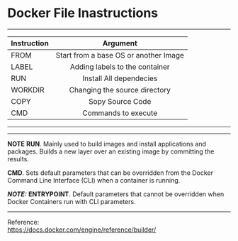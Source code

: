# Docker File Inastructions  

***
| Instruction | Argument |  
|:-----|:------:|  
|FROM       |    Start from a base OS or another Image  |
|LABEL      |    Adding labels to the container    |
|RUN        |    Install All dependecies      |
|WORKDIR    |    Changing the source directory    |
|COPY       |    Sopy Source Code    |
|CMD        |    Commands to execute    |
*** 

---
**NOTE**
  **RUN**. Mainly used to build images and install applications and packages. Builds a new layer over an existing image by committing the results.  

  **CMD**. Sets default parameters that can be overridden from the Docker Command Line Interface (CLI) when a container is running. 

  **_NOTE:_**  **ENTRYPOINT**. Default parameters that cannot be overridden when Docker Containers run with CLI parameters.   

---

Reference:  
https://docs.docker.com/engine/reference/builder/  